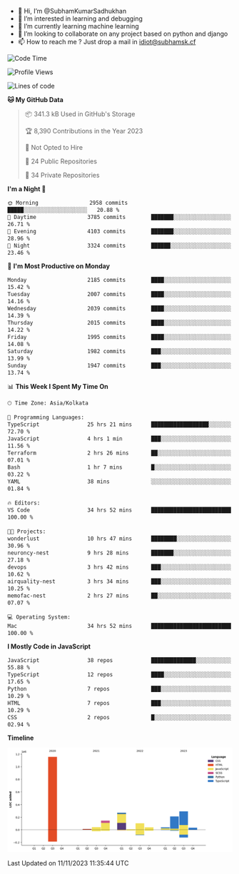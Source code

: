 - 👋 Hi, I’m @SubhamKumarSadhukhan
- 👀 I’m interested in learning and debugging
- 🌱 I’m currently learning machine learning
- 💞️ I’m looking to collaborate on any project based on python and django
- 📫 How to reach me ?
      Just drop a mail in idiot@subhamsk.cf

<!---
SubhamKumarSadhukhan/SubhamKumarSadhukhan is a ✨ special ✨ repository because its `README.md` (this file) appears on your GitHub profile.
You can click the Preview link to take a look at your changes.
--->


<!--START_SECTION:waka-->
![Code Time](http://img.shields.io/badge/Code%20Time-1%2C659%20hrs%206%20mins-blue)

![Profile Views](http://img.shields.io/badge/Profile%20Views-0-blue)

![Lines of code](https://img.shields.io/badge/From%20Hello%20World%20I%27ve%20Written-2.3%20million%20lines%20of%20code-blue)

**🐱 My GitHub Data** 

> 📦 341.3 kB Used in GitHub's Storage 
 > 
> 🏆 8,390 Contributions in the Year 2023
 > 
> 🚫 Not Opted to Hire
 > 
> 📜 24 Public Repositories 
 > 
> 🔑 34 Private Repositories 
 > 
**I'm a Night 🦉** 

```text
🌞 Morning                2958 commits        █████░░░░░░░░░░░░░░░░░░░░   20.88 % 
🌆 Daytime                3785 commits        ███████░░░░░░░░░░░░░░░░░░   26.71 % 
🌃 Evening                4103 commits        ███████░░░░░░░░░░░░░░░░░░   28.96 % 
🌙 Night                  3324 commits        ██████░░░░░░░░░░░░░░░░░░░   23.46 % 
```
📅 **I'm Most Productive on Monday** 

```text
Monday                   2185 commits        ████░░░░░░░░░░░░░░░░░░░░░   15.42 % 
Tuesday                  2007 commits        ████░░░░░░░░░░░░░░░░░░░░░   14.16 % 
Wednesday                2039 commits        ████░░░░░░░░░░░░░░░░░░░░░   14.39 % 
Thursday                 2015 commits        ████░░░░░░░░░░░░░░░░░░░░░   14.22 % 
Friday                   1995 commits        ████░░░░░░░░░░░░░░░░░░░░░   14.08 % 
Saturday                 1982 commits        ███░░░░░░░░░░░░░░░░░░░░░░   13.99 % 
Sunday                   1947 commits        ███░░░░░░░░░░░░░░░░░░░░░░   13.74 % 
```


📊 **This Week I Spent My Time On** 

```text
🕑︎ Time Zone: Asia/Kolkata

💬 Programming Languages: 
TypeScript               25 hrs 21 mins      ██████████████████░░░░░░░   72.70 % 
JavaScript               4 hrs 1 min         ███░░░░░░░░░░░░░░░░░░░░░░   11.56 % 
Terraform                2 hrs 26 mins       ██░░░░░░░░░░░░░░░░░░░░░░░   07.01 % 
Bash                     1 hr 7 mins         █░░░░░░░░░░░░░░░░░░░░░░░░   03.22 % 
YAML                     38 mins             ░░░░░░░░░░░░░░░░░░░░░░░░░   01.84 % 

🔥 Editors: 
VS Code                  34 hrs 52 mins      █████████████████████████   100.00 % 

🐱‍💻 Projects: 
wonderlust               10 hrs 47 mins      ████████░░░░░░░░░░░░░░░░░   30.96 % 
neuroncy-nest            9 hrs 28 mins       ███████░░░░░░░░░░░░░░░░░░   27.18 % 
devops                   3 hrs 42 mins       ███░░░░░░░░░░░░░░░░░░░░░░   10.62 % 
airquality-nest          3 hrs 34 mins       ███░░░░░░░░░░░░░░░░░░░░░░   10.25 % 
memofac-nest             2 hrs 27 mins       ██░░░░░░░░░░░░░░░░░░░░░░░   07.07 % 

💻 Operating System: 
Mac                      34 hrs 52 mins      █████████████████████████   100.00 % 
```

**I Mostly Code in JavaScript** 

```text
JavaScript               38 repos            ██████████████░░░░░░░░░░░   55.88 % 
TypeScript               12 repos            ████░░░░░░░░░░░░░░░░░░░░░   17.65 % 
Python                   7 repos             ███░░░░░░░░░░░░░░░░░░░░░░   10.29 % 
HTML                     7 repos             ███░░░░░░░░░░░░░░░░░░░░░░   10.29 % 
CSS                      2 repos             █░░░░░░░░░░░░░░░░░░░░░░░░   02.94 % 
```



**Timeline**

![Lines of Code chart](https://raw.githubusercontent.com/SubhamKumarSadhukhan/SubhamKumarSadhukhan/main/assets/bar_graph.png)


 Last Updated on 11/11/2023 11:35:44 UTC
<!--END_SECTION:waka-->
